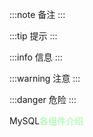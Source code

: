 :::note
备注
:::

:::tip
提示
:::

:::info
信息
:::

:::warning
注意
:::

:::danger
危险
:::


MySQL<font color='PaleGreen'>各组件介绍</font>